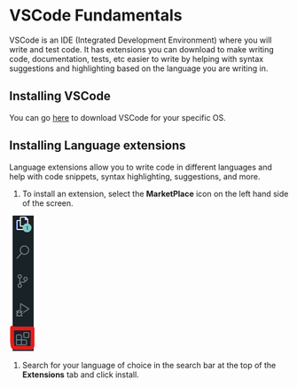 # VSCode Fundamentals

VSCode is an IDE (Integrated Development Environment) where you will write and test code. It has extensions you can download to make writing code, documentation, tests, etc easier to write by helping with syntax suggestions and highlighting based on the language you are writing in.

## Installing VSCode

You can go [here](https://code.visualstudio.com/Download) to download VSCode for your specific OS.

## Installing Language extensions

Language extensions allow you to write code in different languages and help with code snippets, syntax highlighting, suggestions, and more.

1. To install an extension, select the **MarketPlace** icon on the left hand side of the screen.

![marketplace image icon](/VSCode/Images/marketplaceicon.png)

1. Search for your language of choice in the search bar at the top of the **Extensions** tab and click install.
